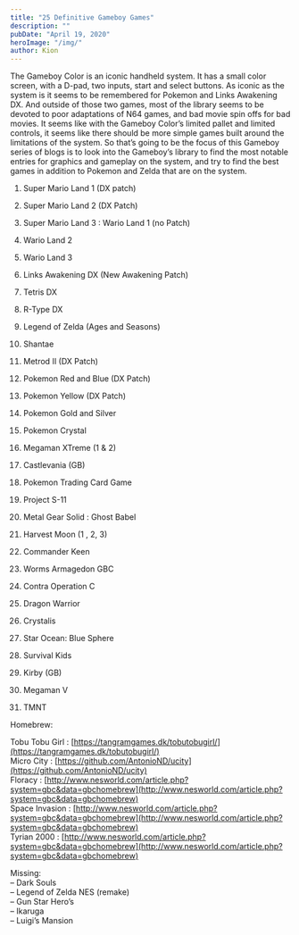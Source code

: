 ```yaml
---
title: "25 Definitive Gameboy Games"
description: ""
pubDate: "April 19, 2020"
heroImage: "/img/"
author: Kion
---
```


The Gameboy Color is an iconic handheld system. It has a small color screen, with a D-pad, two inputs, start and select buttons. As iconic as the system is it seems to be remembered for Pokemon and Links Awakening DX. And outside of those two games, most of the library seems to be devoted to poor adaptations of N64 games, and bad movie spin offs for bad movies. It seems like with the Gameboy Color’s limited pallet and limited controls, it seems like there should be more simple games built around the limitations of the system. So that’s going to be the focus of this Gameboy series of blogs is to look into the Gameboy’s library to find the most notable entries for graphics and gameplay on the system, and try to find the best games in addition to Pokemon and Zelda that are on the system.

1. Super Mario Land 1 (DX patch)  
2. Super Mario Land 2 (DX Patch)  
3. Super Mario Land 3 : Wario Land 1 (no Patch)  
4. Wario Land 2  
5. Wario Land 3  
6. Links Awakening DX (New Awakening Patch)  
7. Tetris DX  
8. R-Type DX  
9. Legend of Zelda (Ages and Seasons)  
10. Shantae  
11. Metrod II (DX Patch)  
12. Pokemon Red and Blue (DX Patch)  
13. Pokemon Yellow (DX Patch)  
14. Pokemon Gold and Silver  
15. Pokemon Crystal  
16. Megaman XTreme (1 & 2)  
17. Castlevania (GB)  
18. Pokemon Trading Card Game  
19. Project S-11  
20. Metal Gear Solid : Ghost Babel  
21. Harvest Moon (1 , 2, 3)  
22. Commander Keen  
23. Worms Armagedon GBC  
24. Contra Operation C  
25. Dragon Warrior

26. Crystalis  
27. Star Ocean: Blue Sphere  
28. Survival Kids  
29. Kirby (GB)  
30. Megaman V  
31. TMNT

Homebrew:

Tobu Tobu Girl : [https://tangramgames.dk/tobutobugirl/](https://tangramgames.dk/tobutobugirl/)  
Micro City : [https://github.com/AntonioND/ucity](https://github.com/AntonioND/ucity)  
Floracy : [http://www.nesworld.com/article.php?system=gbc&data=gbchomebrew](http://www.nesworld.com/article.php?system=gbc&data=gbchomebrew)  
Space Invasion : [http://www.nesworld.com/article.php?system=gbc&data=gbchomebrew](http://www.nesworld.com/article.php?system=gbc&data=gbchomebrew)  
Tyrian 2000 : [http://www.nesworld.com/article.php?system=gbc&data=gbchomebrew](http://www.nesworld.com/article.php?system=gbc&data=gbchomebrew)

Missing:  
– Dark Souls  
– Legend of Zelda NES (remake)  
– Gun Star Hero’s  
– Ikaruga  
– Luigi’s Mansion